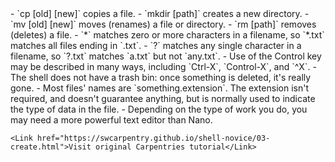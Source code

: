 <script>
import Alert from "$components/Alert.svelte";
import Link from "$components/Link.svelte";
</script>

<Alert>
    - `cp [old] [new]` copies a file.
    - `mkdir [path]` creates a new directory.
    - `mv [old] [new]` moves (renames) a file or directory.
    - `rm [path]` removes (deletes) a file.
    - `*` matches zero or more characters in a filename, so `*.txt` matches all files ending in `.txt`.
    - `?` matches any single character in a filename, so `?.txt` matches `a.txt` but not `any.txt`.
    - Use of the Control key may be described in many ways, including `Ctrl-X`, `Control-X`, and `^X`.
    - The shell does not have a trash bin: once something is deleted, it's really gone.
    - Most files' names are `something.extension`. The extension isn't required, and doesn't guarantee anything, but is normally used to indicate the type of data in the file.
    - Depending on the type of work you do, you may need a more powerful text editor than Nano.

    <Link href="https://swcarpentry.github.io/shell-novice/03-create.html">Visit original Carpentries tutorial</Link>

</Alert>
